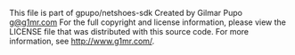 This file is part of gpupo/netshoes-sdk
Created by Gilmar Pupo <g@g1mr.com>
For the full copyright and license information, please view the LICENSE
file that was distributed with this source code.
For more information, see <http://www.g1mr.com/>.
